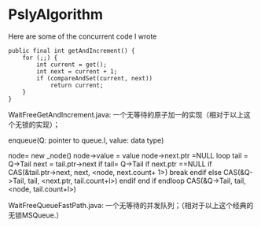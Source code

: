 # PslyAlgorithm
Here are some of the concurrent code I wrote

    public final int getAndIncrement() {
        for (;;) {
            int current = get();
            int next = current + 1;
            if (compareAndSet(current, next))
                return current;
        }
    }
WaitFreeGetAndIncrement.java: 一个无等待的原子加一的实现（相对于以上这个无锁的实现）；

enqueue(Q: pointer to queue.l, value: data type)

 node= new _node()
 node->value = value
 node->next.ptr =NULL
 loop
	tail = Q->Tail
	next = tail.ptr->next
	if tail= Q->Tail
		if next.ptr ==NULL
			if CAS(&tail.ptr->next, next, <node, next.count+ 1>)
				break
			endif
		else
			CAS(&Q->Tail, tail, <next.ptr, tail.count+l>)
		endif
	end if
 endloop
 CAS(&Q->Tail, tail, <node, tail.count+l>)

WaitFreeQueueFastPath.java: 一个无等待的并发队列；（相对于以上这个经典的无锁MSQueue.）



